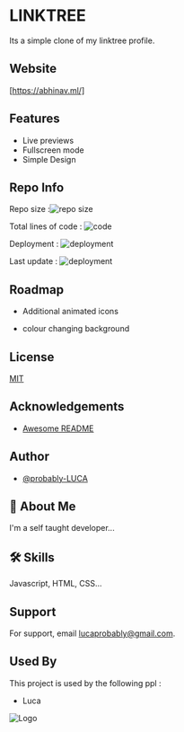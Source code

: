 
# LINKTREE

Its a simple clone of my linktree profile.


## Website

[https://abhinav.ml/]


## Features

- Live previews
- Fullscreen mode
- Simple Design


## Repo Info


Repo size :![repo size](https://img.shields.io/github/repo-size/probably-LUCA/linktree)

Total lines of code : ![code](https://img.shields.io/tokei/lines/github/probably-LUCA/linktree)

Deployment : ![deployment](https://img.shields.io/github/deployments/probably-LUCA/linktree/github-pages)

Last update : ![deployment](https://img.shields.io/github/last-commit/probably-LUCA/linktree)

## Roadmap

- Additional animated icons

- colour changing background


## License

[MIT](https://choosealicense.com/licenses/mit/)


## Acknowledgements

 - [Awesome README](https://github.com/probably-LUCA/linktree/)
 


## Author

- [@probably-LUCA](https://www.github.com/probably-LUCA)


## 🚀 About Me
I'm a self taught developer...


## 🛠 Skills
Javascript, HTML, CSS...


## Support

For support, email lucaprobably@gmail.com.


## Used By

This project is used by the following ppl :

- Luca


![Logo](https://dev-to-uploads.s3.amazonaws.com/uploads/articles/1pj9dmzzednn62gj1nc5.png)


